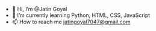 - 👋 Hi, I’m @Jatin Goyal
- 🌱 I’m currently learning Python, HTML, CSS, JavaScript
- 📫 How to reach me jatingoyal7047@gmail.com

<!---
JatinGoyal9977/JatinGoyal9977 is a ✨ special ✨ repository because its `README.md` (this file) appears on your GitHub profile.
You can click the Preview link to take a look at your changes.
--->
